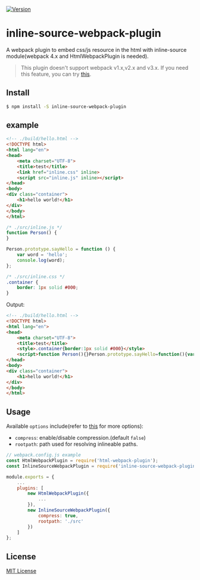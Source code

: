 <a href="https://www.npmjs.com/package/inline-source-webpack-plugin"><img src="https://img.shields.io/npm/v/inline-source-webpack-plugin.svg" alt="Version"></a>

# inline-source-webpack-plugin
A webpack plugin to embed css/js resource in the html with inline-source module(webpack 4.x and HtmlWebpackPlugin is needed).
> This plugin doesn't support webpack v1.x,v2.x and v3.x. If you need this feature, you can try [this](https://github.com/KyLeoHC/inline-resource-plugin).

## Install
```bash
$ npm install -S inline-source-webpack-plugin
```

## example
```html
<!-- ./build/hello.html -->
<!DOCTYPE html>
<html lang="en">
<head>
    <meta charset="UTF-8">
    <title>test</title>
    <link href="inline.css" inline>
    <script src="inline.js" inline></script>
</head>
<body>
<div class="container">
    <h1>hello world!</h1>
</div>
</body>
</html>
```

```js
/* ./src/inline.js */
function Person() {
}

Person.prototype.sayHello = function () {
    var word = 'hello';
    console.log(word);
};
```

```css
/* ./src/inline.css */
.container {
    border: 1px solid #000;
}
```

Output:
```html
<!-- ./build/hello.html -->
<!DOCTYPE html>
<html lang="en">
<head>
    <meta charset="UTF-8">
    <title>test</title>
    <style>.container{border:1px solid #000}</style>
    <script>function Person(){}Person.prototype.sayHello=function(){var o="hello";console.log(o)};</script>
</head>
<body>
<div class="container">
    <h1>hello world!</h1>
</div>
</body>
</html>
```

## Usage
Available `options` include(refer to [this](https://github.com/popeindustries/inline-source#usage) for more options):
- `compress`: enable/disable compression.(default `false`)
- `rootpath`: path used for resolving inlineable paths.

```javascript
// webpack.config.js example
const HtmlWebpackPlugin = require('html-webpack-plugin');
const InlineSourceWebpackPlugin = require('inline-source-webpack-plugin');

module.exports = {
    ...
    plugins: [
        new HtmlWebpackPlugin({
            ...
        }),
        new InlineSourceWebpackPlugin({
            compress: true,
            rootpath: './src'
        })
    ]
};
```

## License

[MIT License](https://github.com/KyLeoHC/inline-source-webpack-plugin/blob/master/LICENSE)